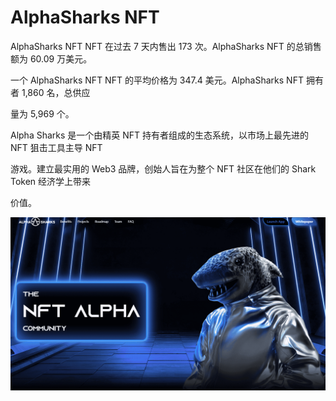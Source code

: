 # AlphaSharks NFT

AlphaSharks NFT NFT 在过去 7 天内售出 173 次。AlphaSharks NFT 的总销售额为 60.09 万美元。

一个 AlphaSharks NFT NFT 的平均价格为 347.4 美元。AlphaSharks NFT 拥有者 1,860 名，总供应

量为 5,969 个。

Alpha Sharks 是一个由精英 NFT 持有者组成的生态系统，以市场上最先进的 NFT 狙击工具主导 NFT 

游戏。建立最实用的 Web3 品牌，创始人旨在为整个 NFT 社区在他们的 Shark Token 经济学上带来

价值。

![NFT](78578_new.PNG)
